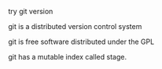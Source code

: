 try git version

git is a distributed version control system

git is free software distributed under the GPL

git has a mutable index called stage.

